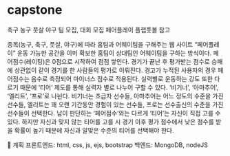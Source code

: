 # capstone

축구 농구 풋살 야구 팀 모집, 대회 모집
페어플레이
플랩풋볼 참고

종목(농구, 축구, 풋살, 야구)에 따라 홈팀과 어웨이팀을 구해주는 웹 사이트 “페어플레이”
운동 가능한 공간을 이미 확보한 홈팀이 상대팀인 어웨이팀을 구하는 방식이다.
페어점수(레이팅)은 0점으로 시작하여 점점 쌓인다. 경기가 끝난 후 평가받는 점수로 승패에 상관없이 같이 경기를 한 사람들의 평가로 이뤄진다. 경고가 누적된 사용자의 경우 페어점수는 음수로 측정되어 마이너스 점수로 적용된다.
실력별로 운동하는 강도 또한 다르기 때문에 ‘티어’ 제도를 통해 실력자 별로 나누어 구할 수 있다. ‘비기너’, ‘아마추어’, ‘엘리트’, ‘프로’로 나뉜다.
비기너는 초급자 선수들, 아마추어는 어느 정도의 수준을 가진 선수들, 엘리트는 꽤 오랜 기간동안 경험이 있는 선수들, 프로는 선수출신의 수준을 가진 선수들이 선택한다.
남이 판단하는 ‘페어점수’와는 다르게 ‘티어’는 자신이 직접 고를 수 있다. 하지만 자신과 맞지 않는 티어를 고를 시 경기 이후 평가 점수에서 낮은 점수를 받을 확률이 높기 때문에 자신과 알맞은 수준의 티어를 선택해야 한다.

 계획
프론트엔드: html, css, js, ejs, bootstrap
백엔드: MongoDB, nodeJS
